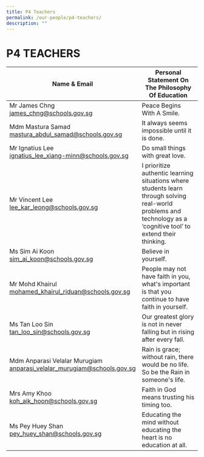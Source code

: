 ```yaml
---
title: P4 Teachers
permalink: /our-people/p4-teachers/
description: ""
---
```

# **P4 TEACHERS**

| Name & Email 	| Personal Statement On The Philosophy Of Education 	|
|---	|---	|
| Mr James Chng<br>[james_chng@schools.gov.sg](mailto:james_chng@schools.gov.sg) 	| Peace Begins With A Smile. 	|
| Mdm Mastura Samad<br>[mastura_abdul_samad@schools.gov.sg](mailto:mastura_abdul_samad@schools.gov.sg) 	| It always seems impossible until it is done. 	|
| Mr Ignatius Lee <br>[ignatius_lee_xiang-minn@schools.gov.sg](mailto:ignatius_lee_xiang-minn@schools.gov.sg) 	| Do small things with great love. 	|
| Mr Vincent Lee<br>[lee_kar_leong@schools.gov.sg](mailto:lee_kar_leong@schools.gov.sg) 	|  I prioritize authentic learning situations where students learn through solving real-world problems and technology as a ‘cognitive tool’ to extend their thinking.   	|
| Ms Sim Ai Koon <br>[sim_ai_koon@schools.gov.sg](mailto:sim_ai_koon@schools.gov.sg)   	|  Believe in yourself. 	|
| Mr Mohd Khairul<br>[mohamed_khairul_riduan@schools.gov.sg](mailto:mohamed_khairul_riduan@schools.gov.sg) 	| People may not have faith in you, what's important is that you continue to have faith in yourself. 	|
| Ms Tan Loo Sin <br>[tan_loo_sin@schools.gov.sg](mailto:tan_loo_sin@schools.gov.sg) 	| Our greatest glory is not in never falling but in rising after every fall. 	|
| Mdm Anparasi Velalar Murugiam<br>[anparasi_velalar_murugiam@schools.gov.sg](mailto:anparasi_velalar_murugiam@schools.gov.sg) 	|  Rain is grace; without rain, there would be no life. So be the Rain in someone's life. 	|
| Mrs Amy Khoo <br>[koh_aik_hoon@schools.gov.sg](mailto:koh_aik_hoon@schools.gov.sg) 	|  Faith in God means trusting his timing too.<br>   	|
|  Ms Pey Huey Shan<br>[pey_huey_shan@schools.gov.sg](mailto:pey_huey_shan@schools.gov.sg) 	|  Educating the mind without educating the heart is no education at all. 	|